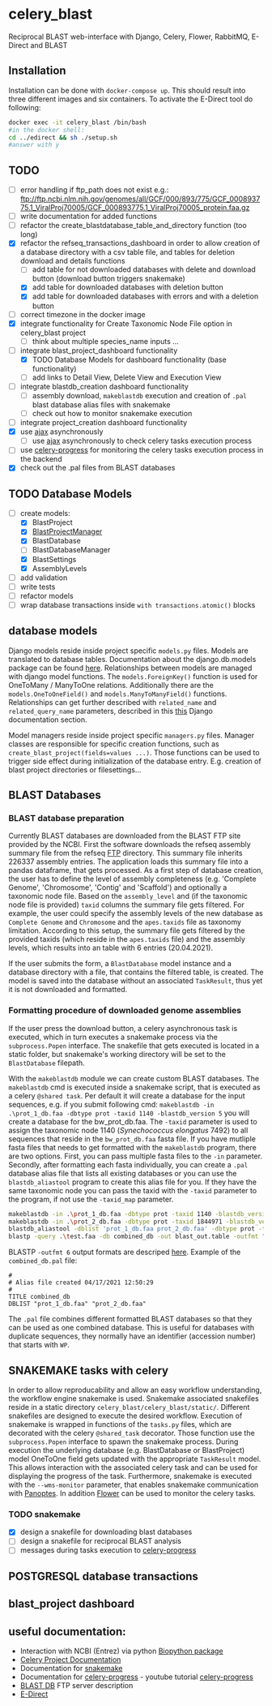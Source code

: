 # celery_blast
Reciprocal BLAST web-interface with Django, Celery, Flower, RabbitMQ, E-Direct and BLAST
## Installation
Installation can be done with `docker-compose up`. This should result into three different images and six containers.
To activate the E-Direct tool do following:
```` Bash
docker exec -it celery_blast /bin/bash
#in the docker shell:
cd ../edirect && sh ./setup.sh
#answer with y
````
## TODO
- [ ] error handling if ftp_path does not exist e.g.: ftp://ftp.ncbi.nlm.nih.gov/genomes/all/GCF/000/893/775/GCF_000893775.1_ViralProj70005/GCF_000893775.1_ViralProj70005_protein.faa.gz
- [ ] write documentation for added functions
- [ ] refactor the create_blastdatabase_table_and_directory function (too long)
- [X] refactor the refseq_transactions_dashboard in order to allow creation of a database directory with a csv table file, and tables for deletion download and details functions
    - [ ] add table for not downloaded databases with delete and download button (download button triggers snakemake)
    - [X] add table for downloaded databases with deletion button
    - [X] add table for downloaded databases with errors and with a deletion button
- [ ] correct timezone in the docker image
- [x] integrate functionality for Create Taxonomic Node File option in celery_blast project
    - [ ] think about multiple species_name inputs ...
- [ ] integrate blast_project_dashboard functionality
    - [x] TODO Database Models for dashboard functionality (base functionality)
    - [ ] add links to Detail View, Delete View and Execution View
- [ ] integrate blastdb_creation dashboard functionality
    - [ ] assembly download, `makeblastdb` execution and creation of `.pal` blast database alias files with snakemake
    - [ ] check out how to monitor snakemake execution
- [ ] integrate project_creation dashboard functionality
- [X] use [ajax](https://api.jquery.com/jquery.ajax/) asynchronously
    - [ ] use [ajax](https://api.jquery.com/jquery.ajax/) asynchronously to check celery tasks execution process
- [ ] use [celery-progress](https://github.com/czue/celery-progress) for monitoring the celery tasks execution process in the backend
- [X] check out the .pal files from BLAST databases

## TODO Database Models
- [ ] create models:
    - [X] BlastProject
    - [X] [BlastProjectManager](https://docs.djangoproject.com/en/2.2/ref/models/instances/)
    - [X] BlastDatabase
    - [ ] BlastDatabaseManager
    - [X] BlastSettings
    - [X] AssemblyLevels
- [ ] add validation
- [ ] write tests
- [ ] refactor models
- [ ] wrap database transactions inside `with transactions.atomic()` blocks

## database models
Django models reside inside project specific `models.py` files. Models are translated to database tables. 
Documentation about the django.db.models package can be found [here](https://docs.djangoproject.com/en/2.2/topics/db/models/).
Relationships between models are managed with django model functions.
The `models.ForeignKey()` function is used for OneToMany / ManyToOne relations. 
Additionally there are the `models.OneToOneField()` and `models.ManyToManyField()` functions. 
Relationships can get further described with `related_name` and `related_query_name` parameters, described in this
[this](https://docs.djangoproject.com/en/2.2/ref/models/fields/#django.db.models.ForeignKey.related_query_name) Django documentation section.

Model managers reside inside project specific `managers.py` files. 
Manager classes are responsible for specific creation functions, such as ``create_blast_project(fields=values ...)``.
Those functions can be used to trigger side effect during initialization of the database entry.
E.g. creation of blast project directories or filesettings...

## BLAST Databases
### BLAST database preparation
Currently BLAST databases are downloaded from the BLAST FTP site provided by the NCBI. First the software downloads the refseq assembly summary file from the refseq [FTP](ftp://ftp.ncbi.nih.gov/genomes/refseq/) directory. This summary file inherits 226337 assembly entries. The application loads this summary file into a pandas dataframe, that gets processed. As a first step of database creation, the user has to define the level of assembly completeness (e.g. 'Complete Genome', 'Chromosome', 'Contig' and 'Scaffold') and optionally a taxonomic node file. Based on the `assembly_level` and (if the taxonomic node file is provided) `taxid` columns the summary file gets filtered. For example, the user could specify the assembly levels of the new database as `Complete Genome` and `Chromosome` and the `apes.taxids` file as taxonomy limitation. According to this setup, the summary file gets filtered by the provided taxids (which reside in the `apes.taxids` file) and the assembly levels, which results into an table with 6 entries (20.04.2021).

If the user submits the form, a `BlastDatabase` model instance and a database directory with a file, that contains the filtered table, is created. The model is saved into the database without an associated `TaskResult`, thus yet it is not downloaded and formatted. 

### Formatting procedure of downloaded genome assemblies
If the user press the download button, a celery asynchronous task is executed, which in turn executes a snakemake process via the `subprocess.Popen` interface.
The snakefile that gets executed is located in a static folder, but snakemake's working directory will be set to the `BlastDatabase` filepath.

With the `makeblastdb` module we can create custom BLAST databases. The `makeblastdb` cmd is executed inside a snakemake script, that is executed as a celery `@shared task`.
Per default it will create a database for the input sequences, e.g. if you submit following cmd: 
`makeblastdb -in .\prot_1_db.faa -dbtype prot -taxid 1140 -blastdb_version 5` you will create a database for the bw_prot_db.faa.
The `-taxid` parameter is used to assign the taxonomic node 1140 (*Synechococcus elongatus* 7492) to all sequences that reside in the `bw_prot_db.faa` fasta file.
If you have mutliple fasta files that needs to get formatted with the `makeblastdb` program, there are two options. First, you can pass multiple fasta files to the `-in` parameter. Secondly, after formatting each fasta individually, you can create a `.pal` database alias file that lists all existing databases or you can use the `blastdb_aliastool` program to create this alias file for you. If they have the same taxonomic node you can pass the taxid with the `-taxid` parameter to the program, if not use the `-taxid_map` parameter. 

```` Bash
makeblastdb -in .\prot_1_db.faa -dbtype prot -taxid 1140 -blastdb_version 5
makeblastdb -in .\prot_2_db.faa -dbtype prot -taxid 1844971 -blastdb_version 5
blastdb_aliastool -dblist 'prot_1_db.faa prot_2_db.faa' -dbtype prot -title combined_db -out combined_db
blastp -query .\test.faa -db combined_db -out blast_out.table -outfmt "6 qseqid sseqid evalue bitscore qgi sgi sacc pident nident mismatch gaps qcovhsp staxids sscinames scomnames sskingdoms  stitle"
````
BLASTP `-outfmt 6` output formats are descriped [here](http://www.metagenomics.wiki/tools/blast/blastn-output-format-6).
Example of the `combined_db.pal` file:
````Text
#
# Alias file created 04/17/2021 12:50:29
#
TITLE combined_db
DBLIST "prot_1_db.faa" "prot_2_db.faa"
````
The `.pal` file combines different formatted BLAST databases so that they can be used as one combined database. 
This is useful for databases with duplicate sequences, they normally have an identifier (accession number) that starts with `WP`.

## SNAKEMAKE tasks with celery
In order to allow reproducability and allow an easy workflow understanding, the workflow engine snakemake is used. 
Snakemake associated snakefiles reside in a static directory `celery_blast/celery_blast/static/`. 
Different snakefiles are designed to execute the desired workflow. Execution of snakemake is wrapped in functions of the `tasks.py` files,
which are decorated with the celery `@shared_task` decorator. Those function use the `subprocess.Popen` interface to spawn the snakemake process.
During execution the underlying database (e.g. BlastDatabase or BlastProject) model OneToOne field gets updated with the appropriate `TaskResult` model.
This allows interaction with the associated celery task and can be used for displaying the progress of the task. 
Furthermore, snakemake is executed with the `--wms-monitor` parameter, that enables snakemake communication with [Panoptes](https://github.com/panoptes-organization/monitor-schema). In addition [Flower](https://flower.readthedocs.io/en/latest/) can be used to monitor the celery tasks.
### TODO snakemake
- [X] design a snakefile for downloading blast databases
- [ ] design a snakefile for reciprocal BLAST analysis
- [ ] messages during tasks execution to [celery-progress](https://github.com/czue/celery-progress)

## POSTGRESQL database transactions

## blast_project dashboard


## useful documentation:
- Interaction with NCBI (Entrez) via python [Biopython package](https://biopython.org/wiki/Documentation)
- [Celery Project Documentation](https://docs.celeryproject.org/en/stable/django/first-steps-with-django.html)
- Documentation for [snakemake](https://snakemake.readthedocs.io/en/stable/index.html)
- Documentation for [celery-progress](https://github.com/czue/celery-progress) - youtube tutorial [celery-progress](https://www.youtube.com/watch?v=BbPswIqn2VI)
- [BLAST DB](https://ftp.ncbi.nlm.nih.gov/blast/documents/blastdb.html) FTP server description
- [E-Direct](https://www.ncbi.nlm.nih.gov/books/NBK179288/) 
